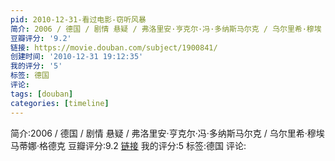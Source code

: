 ```yaml
---
pid: 2010-12-31-看过电影-窃听风暴
简介: 2006 / 德国 / 剧情 悬疑 / 弗洛里安·亨克尔·冯·多纳斯马尔克 / 乌尔里希·穆埃 马蒂娜·格德克
豆瓣评分: '9.2'
链接: https://movie.douban.com/subject/1900841/
创建时间: '2010-12-31 19:12:35'
我的评分: '5'
标签: 德国
评论:
tags: [douban]
categories: [timeline]
---
```

简介:2006 / 德国 / 剧情 悬疑 / 弗洛里安·亨克尔·冯·多纳斯马尔克 / 乌尔里希·穆埃 马蒂娜·格德克
豆瓣评分:9.2
[链接](https://movie.douban.com/subject/1900841/)
我的评分:5
标签:德国
评论:
